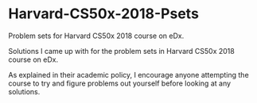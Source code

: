 # Harvard-CS50x-2018-Psets
Problem sets for Harvard CS50x 2018 course on eDx.

Solutions I came up with for the problem sets in Harvard CS50x 2018 course on eDx. 

As explained in their academic policy, I encourage anyone attempting the course to try and figure problems out yourself before looking at any solutions.
